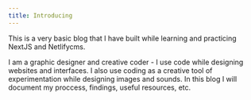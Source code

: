 ```yaml
---
title: Introducing
---
```

This is a very basic blog that I have built while learning and practicing NextJS and Netlifycms. 

I am a graphic designer and creative coder - I use code while designing websites and interfaces. I also use coding as a creative tool of experimentation while designing images and sounds. In this blog I will document my proccess, findings, useful resources, etc.
